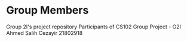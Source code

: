 # Group Members
 Group 2I's project repository
 Participants of CS102 Group Project - G2I
 Ahmed Salih Cezayir 21802918
